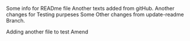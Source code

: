 Some info for READme file
Another texts added from gitHub.
Another changes for Testing purpeses
Some Other changes from update-readme Branch.

Adding another file to test Amend


